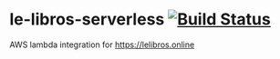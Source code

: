 # le-libros-serverless [![Build Status](https://app.travis-ci.com/enzobonggio/leilibros.svg?branch=master)](https://app.travis-ci.com/enzobonggio/leilibros)
AWS lambda integration for  https://lelibros.online
